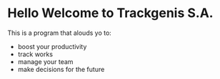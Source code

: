 # Hello Welcome to Trackgenis S.A.
This is a program that alouds yo to:

 - boost your productivity
 - track works
 - manage your team 
 - make decisions for the future

